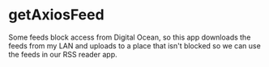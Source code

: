# getAxiosFeed
Some feeds block access from Digital Ocean, so this app downloads the feeds from my LAN and uploads to a place that isn't blocked so we can use the feeds in our RSS reader app.
